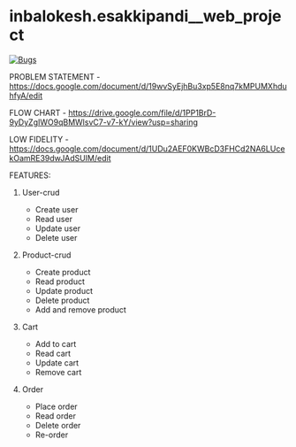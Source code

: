 # inbalokesh.esakkipandi__web_project
[![Bugs](https://sonarcloud.io/api/project_badges/measure?project=fssa-batch3_inbalokesh.esakkipandi__web_project&metric=bugs)](https://sonarcloud.io/summary/new_code?id=fssa-batch3_inbalokesh.esakkipandi__web_project)



PROBLEM STATEMENT -  https://docs.google.com/document/d/19wvSyEjhBu3xp5E8nq7kMPUMXhduhfyA/edit

FLOW CHART - https://drive.google.com/file/d/1PP1BrD-9yDyZgIWO9qBMWlsvC7-v7-kY/view?usp=sharing

LOW FIDELITY - https://docs.google.com/document/d/1UDu2AEF0KWBcD3FHCd2NA6LUcekOamRE39dwJAdSUIM/edit


FEATURES:

1) User-crud 

    - Create user
    - Read user
    - Update user
    - Delete user

2) Product-crud

    - Create product
    - Read product
    - Update product
    - Delete product
    - Add and remove product

3) Cart

    - Add to cart
    - Read cart
    - Update cart
    - Remove cart
    
 4) Order
 
    - Place order
    - Read order
    - Delete order
    - Re-order
